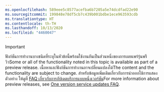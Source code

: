 ```yaml
---
ms.openlocfilehash: 589eee5c8577acefba6b7205a5e74dcdfad22e90
ms.sourcegitcommit: 199848e78df5cb7c439b001bdbe1ece963593cdb
ms.translationtype: HT
ms.contentlocale: th-TH
ms.lasthandoff: 10/13/2020
ms.locfileid: "4460047"
---
```

> [!IMPORTANT]
> <span data-ttu-id="a2d61-101">ฟังก์ชันการทำงานบางชนิดที่ระบุในหัวข้อนี้พร้อมใช้งานอันเป็นส่วนหนึ่งของการเผยแพร่รุ่นพรีวิว</span><span class="sxs-lookup"><span data-stu-id="a2d61-101">Some or all of the functionality noted in this topic is available as part of a preview release.</span></span> <span data-ttu-id="a2d61-102">เนื้อหาและฟังก์ชันการทำงานอาจเปลี่ยนแปลงได้</span><span class="sxs-lookup"><span data-stu-id="a2d61-102">The content and the functionality are subject to change.</span></span> <span data-ttu-id="a2d61-103">สำหรับข้อมูลเพิ่มเติมเกี่ยวกับการนำออกใช้การแสดงตัวอย่าง ให้ดูที่ [FAQ เกี่ยวกับการอัปเดตบริการแบบหนึ่งเวอร์ชัน](https://docs.microsoft.com/dynamics365/unified-operations/fin-and-ops/get-started/one-version)</span><span class="sxs-lookup"><span data-stu-id="a2d61-103">For more information about preview releases, see [One version service updates FAQ](https://docs.microsoft.com/dynamics365/unified-operations/fin-and-ops/get-started/one-version).</span></span>
